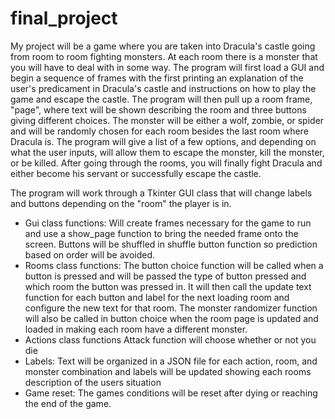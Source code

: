  # final_project
My project will be a game where you are taken into Dracula's castle going from room to room fighting monsters.
At each room there is a monster that you will have to deal with in some way. 
The program will first load a GUI and begin a sequence of frames with the first printing an explanation of the user's predicament in Dracula's castle and instructions on how to play the game and escape the castle. 
The program will then pull up a room frame, "page", where text will be shown describing the room and three buttons giving different choices. 
The monster will be either a wolf, zombie, or spider and will be randomly chosen for each room besides the last room where Dracula is.
The program will give a list of a few options, and depending on what the user inputs, will allow them to escape the monster, kill the monster, or be killed. 
After going through the rooms, you will finally fight Dracula and either become his servant or successfully escape the castle.

The program will work through a Tkinter GUI class that will change labels and buttons depending on the "room" the player is in. 
- Gui class functions:
 Will create frames necessary for the game to run and use a show_page function to bring the needed frame onto the screen. Buttons will be shuffled in shuffle button function so prediction based on order will be avoided.
- Rooms class functions:
  The button choice function will be called when a button is pressed and will be passed the type of button pressed and which room the button was pressed in. It will then call the update text function for each button and label for the next loading room and configure the new text for that room. The monster randomizer function will also be called in button choice when the room page is updated and loaded in making each room have a different monster.
- Actions class functions
 Attack function will choose whether or not you die
- Labels:
 Text will be organized in a JSON file for each action, room, and monster combination and labels will be updated showing each rooms description of the users situation
- Game reset:
  The games conditions will be reset after dying or reaching the end of the game. 

